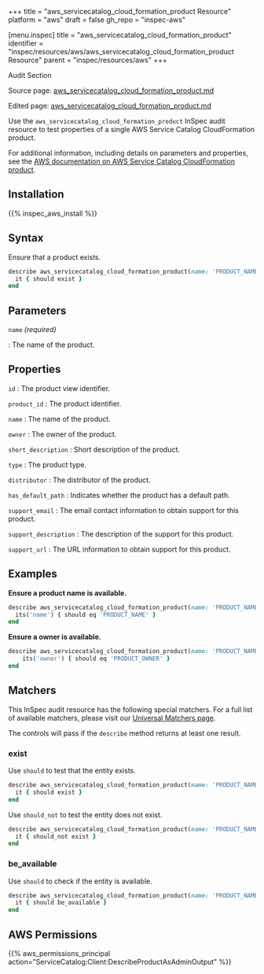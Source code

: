+++
title = "aws_servicecatalog_cloud_formation_product Resource"
platform = "aws"
draft = false
gh_repo = "inspec-aws"

[menu.inspec]
title = "aws_servicecatalog_cloud_formation_product"
identifier = "inspec/resources/aws/aws_servicecatalog_cloud_formation_product Resource"
parent = "inspec/resources/aws"
+++

<div class="admonition-note">
<p class="admonition-note-title">Audit Section</p>
<div class="admonition-note-text">
<p>Source page: <a href="https://github.com/inspec/inspec-aws/blob/main/docs/resources/aws_servicecatalog_cloud_formation_product.md">aws_servicecatalog_cloud_formation_product.md</a></p>
<p>Edited page: <a href="https://github.com/ianmadd/inspec-aws/blob/im/hugo/docs-chef-io/content/inspec/resources/aws_servicecatalog_cloud_formation_product.md">aws_servicecatalog_cloud_formation_product.md</a></p>
</div>
</div>



Use the `aws_servicecatalog_cloud_formation_product` InSpec audit resource to test properties of a single AWS Service Catalog CloudFormation product.

For additional information, including details on parameters and properties, see the [AWS documentation on AWS Service Catalog CloudFormation product](https://docs.aws.amazon.com/AWSCloudFormation/latest/UserGuide/aws-resource-servicecatalog-cloudformationproduct.html).

## Installation

{{% inspec_aws_install %}}

## Syntax

Ensure that a product exists.

```ruby
describe aws_servicecatalog_cloud_formation_product(name: 'PRODUCT_NAME') do
  it { should exist }
end
```

## Parameters

`name` _(required)_

: The name of the product.

## Properties

`id`
: The product view identifier.

`product_id`
: The product identifier.

`name`
: The name of the product.

`owner`
: The owner of the product.

`short_description`
: Short description of the product.

`type`
: The product type.

`distributor`
: The distributor of the product.

`has_default_path`
: Indicates whether the product has a default path.

`support_email`
: The email contact information to obtain support for this product.

`support_description`
: The description of the support for this product.

`support_url`
: The URL information to obtain support for this product.

## Examples

**Ensure a product name is available.**

```ruby
describe aws_servicecatalog_cloud_formation_product(name: 'PRODUCT_NAME') do
  its('name') { should eq 'PRODUCT_NAME' }
end
```

**Ensure a owner is available.**

```ruby
describe aws_servicecatalog_cloud_formation_product(name: 'PRODUCT_NAME') do
    its('owner') { should eq 'PRODUCT_OWNER' }
end
```

## Matchers

This InSpec audit resource has the following special matchers. For a full list of available matchers, please visit our [Universal Matchers page](https://www.inspec.io/docs/reference/matchers/).

The controls will pass if the `describe` method returns at least one result.

### exist

Use `should` to test that the entity exists.

```ruby
describe aws_servicecatalog_cloud_formation_product(name: 'PRODUCT_NAME') do
  it { should exist }
end
```

Use `should_not` to test the entity does not exist.

```ruby
describe aws_servicecatalog_cloud_formation_product(name: 'PRODUCT_NAME') do
  it { should_not exist }
end
```

### be_available

Use `should` to check if the entity is available.

```ruby
describe aws_servicecatalog_cloud_formation_product(name: 'PRODUCT_NAME') do
  it { should be_available }
end
```

## AWS Permissions

{{% aws_permissions_principal action="ServiceCatalog:Client:DescribeProductAsAdminOutput" %}}

